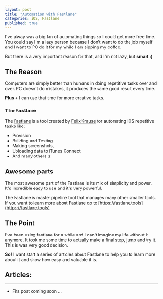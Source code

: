 ```yaml
---
layout: post
title: "Automation with Fastlane"
categories: iOS, Fastlane
published: true
---
```


I've alway was a big fan of automating things so I could get more free time. You could say I'm a lazy person because I don't want to do the job myself and I want to PC do it for my while I am sipping my coffee. 

But there is a very important reason for that, and I'm not lazy, but **smart :)**

## The Reason

Computers are simply better than humans in doing repetitive tasks over and over. PC doesn't do mistakes, it produces the same good result every time.

**Plus +** I can use that time for more creative tasks.

### The Fastlane

The [Fastlane](https://fastlane.tools) is a tool created by [Felix Krause](https://twitter.com/KrauseFx) for automating iOS repetitive tasks like: 

- Provision
- Building and Testing
- Making screenshots, 
- Uploading data to iTunes Connect
- And many others :)

## Awesome parts

The most awesome part of the Fastlane is its mix of simplicity and power. It's incredible easy to use and it's very powerful.

The Fastlane is master pipeline tool that manages many other smaller tools. If you want to learn more about Fastlane go to [https://fastlane.tools](https://fastlane.tools).

## The Point

I've been using fastlane for a while and I can't imagine my life without it anymore. It took me some time to actually make a final step, jump and try it. This is was very good decision. 

**So!** I want start a series of articles about Fastlane to help you to learn more about it and show how easy and valuable it is.

## Articles:
---

- Firs post coming soon ...

